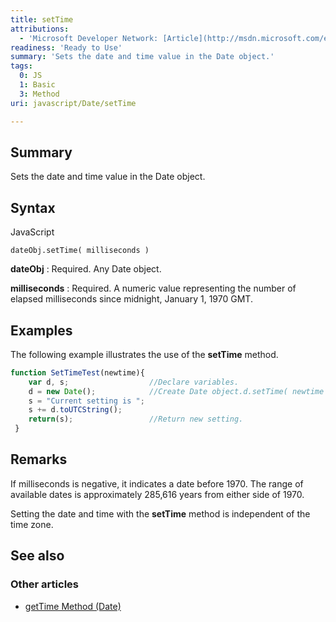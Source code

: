 ```yaml
---
title: setTime
attributions:
  - 'Microsoft Developer Network: [Article](http://msdn.microsoft.com/en-us/library/ie/767045xx(v=vs.94).aspx)'
readiness: 'Ready to Use'
summary: 'Sets the date and time value in the Date object.'
tags:
  0: JS
  1: Basic
  3: Method
uri: javascript/Date/setTime

---
```

## Summary

Sets the date and time value in the Date object.

## Syntax

<span class="language">JavaScript</span>

    dateObj.setTime( milliseconds )

**dateObj**
:   Required. Any Date object.

**milliseconds**
:   Required. A numeric value representing the number of elapsed milliseconds since midnight, January 1, 1970 GMT.

## Examples

The following example illustrates the use of the **setTime** method.

``` js
function SetTimeTest(newtime){
    var d, s;                  //Declare variables.
    d = new Date();            //Create Date object.d.setTime( newtime ) ;        //Set time.
    s = "Current setting is ";
    s += d.toUTCString();
    return(s);                 //Return new setting.
 }
```

## Remarks

If milliseconds is negative, it indicates a date before 1970. The range of available dates is approximately 285,616 years from either side of 1970.

Setting the date and time with the **setTime** method is independent of the time zone.

## See also

### Other articles

-   [getTime Method (Date)](/javascript/Date/getTime)

